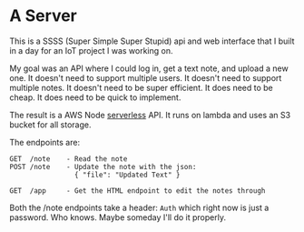 # A Server

This is a SSSS (Super Simple Super Stupid) api and web interface that I built in a day for an IoT project I was working on.

My goal was an API where I could log in, get a text note, and upload a new one.
It doesn't need to support multiple users.
It doesn't need to support multiple notes.
It doesn't need to be super efficient.
It does need to be cheap.
It does need to be quick to implement.

The result is a AWS Node [serverless](serverless.org) API.
It runs on lambda and uses an S3 bucket for all storage.

The endpoints are:

    GET  /note    - Read the note
    POST /note    - Update the note with the json:
                    { "file": "Updated Text" }

    GET  /app     - Get the HTML endpoint to edit the notes through

Both the /note endpoints take a header: `Auth` which right now is just a password.
Who knows. Maybe someday I'll do it properly.

